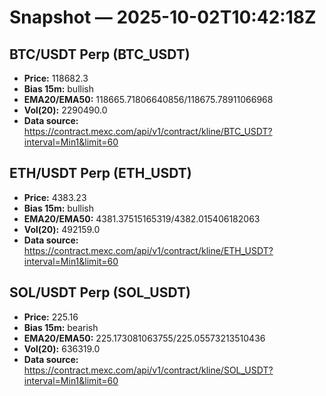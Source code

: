 # Snapshot — 2025-10-02T10:42:18Z

## BTC/USDT Perp (BTC_USDT)
- **Price:** 118682.3
- **Bias 15m:** bullish
- **EMA20/EMA50:** 118665.71806640856/118675.78911066968
- **Vol(20):** 2290490.0
- **Data source:** https://contract.mexc.com/api/v1/contract/kline/BTC_USDT?interval=Min1&limit=60

## ETH/USDT Perp (ETH_USDT)
- **Price:** 4383.23
- **Bias 15m:** bullish
- **EMA20/EMA50:** 4381.37515165319/4382.015406182063
- **Vol(20):** 492159.0
- **Data source:** https://contract.mexc.com/api/v1/contract/kline/ETH_USDT?interval=Min1&limit=60

## SOL/USDT Perp (SOL_USDT)
- **Price:** 225.16
- **Bias 15m:** bearish
- **EMA20/EMA50:** 225.173081063755/225.05573213510436
- **Vol(20):** 636319.0
- **Data source:** https://contract.mexc.com/api/v1/contract/kline/SOL_USDT?interval=Min1&limit=60
